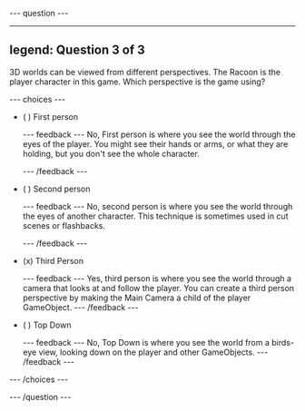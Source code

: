 
--- question ---

---
legend: Question 3 of 3
---

3D worlds can be viewed from different perspectives. The Racoon is the player character in this game. Which perspective is the game using?

[](images/perspective-view.png)

--- choices ---

- ( ) First person


  --- feedback ---
No, First person is where you see the world through the eyes of the player. You might see their hands or arms, or what they are holding, but you don't see the whole character. 

  --- /feedback ---

- ( ) Second person


  --- feedback ---
No, second person is where you see the world through the eyes of another character. This technique is sometimes used in cut scenes or flashbacks. 

  --- /feedback ---

- (x) Third Person


  --- feedback ---
Yes, third person is where you see the world through a camera that looks at and follow the player. You can create a third person perspective by making the Main Camera a child of the player GameObject. 
  --- /feedback ---

- ( ) Top Down

  --- feedback ---
No, Top Down is where you see the world from a birds-eye view, looking down on the player and other GameObjects. 
  --- /feedback ---

--- /choices ---

--- /question ---
